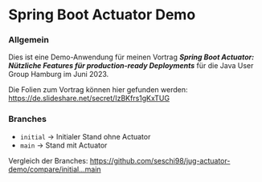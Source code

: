 # Spring Boot Actuator Demo

### Allgemein

Dies ist eine Demo-Anwendung für meinen Vortrag ***Spring Boot Actuator: Nützliche Features für production-ready Deployments*** für die Java User Group Hamburg im Juni 2023.

Die Folien zum Vortrag können hier gefunden werden: https://de.slideshare.net/secret/IzBKfrs1gKxTUG

### Branches
- `initial` &rarr; Initialer Stand ohne Actuator
- `main` &rarr; Stand mit Actuator

Vergleich der Branches: https://github.com/seschi98/jug-actuator-demo/compare/initial...main